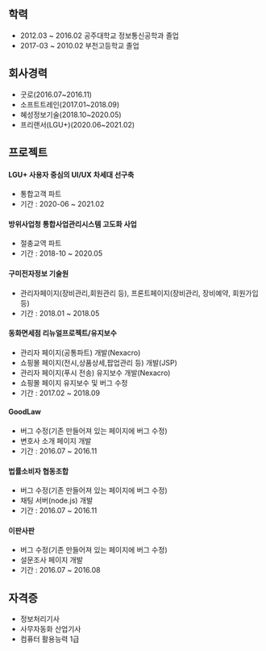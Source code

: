 ## 학력
- 2012.03 ~ 2016.02 공주대학교 정보통신공학과 졸업
- 2017-03 ~ 2010.02 부천고등학교 졸업


## 회사경력
- 굿로(2016.07~2016.11)
- 소프트트레인(2017.01~2018.09)
- 혜성정보기술(2018.10~2020.05)
- 프리랜서(LGU+)(2020.06~2021.02)

## 프로젝트
#### LGU+ 사용자 중심의 UI/UX 차세대 선구축
- 통합고객 파트
- 기간 : 2020-06 ~ 2021.02

#### 방위사업청 통합사업관리시스템 고도화 사업
- 절충교역 파트
- 기간 : 2018-10 ~ 2020.05

#### 구미전자정보 기술원
- 관리자페이지(장비관리,회원관리 등), 프론트페이지(장비관리, 장비예약, 회원가입 등)
- 기간 : 2018.01 ~ 2018.05

#### 동화면세점 리뉴얼프로젝트/유지보수
- 관리자 페이지(공통파트) 개발(Nexacro)
- 쇼핑몰 페이지(전시,상품상세,팝업관리 등) 개발(JSP)
- 관리자 페이지(푸시 전송) 유지보수 개발(Nexacro)
- 쇼핑몰 페이지 유지보수 및 버그 수정
- 기간 : 2017.02 ~ 2018.09

#### GoodLaw
- 버그 수정(기존 만들어져 있는 페이지에 버그 수정)
- 변호사 소개 페이지 개발
- 기간 : 2016.07 ~ 2016.11

#### 법률소비자 협동조합
- 버그 수정(기존 만들어져 있는 페이지에 버그 수정)
- 채팅 서버(node.js) 개발
- 기간 : 2016.07 ~ 2016.11


#### 이판사판
- 버그 수정(기존 만들어져 있는 페이지에 버그 수정)
- 설문조사 페이지 개발
- 기간 : 2016.07 ~ 2016.08


## 자격증
- 정보처리기사
- 사무자동화 산업기사
- 컴퓨터 활용능력 1급

<!--
**sunjoong-Kim/sunjoong-Kim** is a ✨ _special_ ✨ repository because its `README.md` (this file) appears on your GitHub profile.

Here are some ideas to get you started:

- 🔭 I’m currently working on ...
- 🌱 I’m currently learning ...
- 👯 I’m looking to collaborate on ...
- 🤔 I’m looking for help with ...
- 💬 Ask me about ...
- 📫 How to reach me: ...
- 😄 Pronouns: ...
- ⚡ Fun fact: ...
-->
